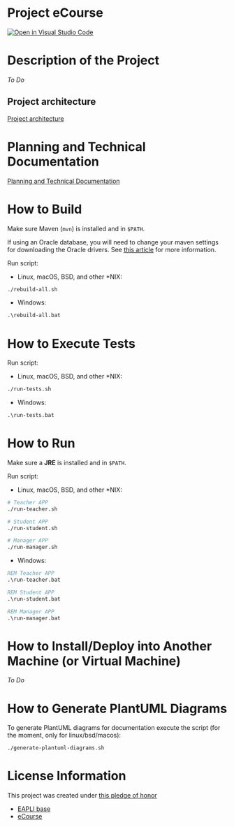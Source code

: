 Project eCourse
===============

[![Open in Visual Studio Code](https://classroom.github.com/assets/open-in-vscode-c66648af7eb3fe8bc4f294546bfd86ef473780cde1dea487d3c4ff354943c9ae.svg)](https://classroom.github.com/online_ide?assignment_repo_id=10488103&assignment_repo_type=AssignmentRepo)


# Description of the Project

*To Do*

## Project architecture

[Project architecture](./architecture.md)

# Planning and Technical Documentation

[Planning and Technical Documentation](docs/README.md)

# How to Build

Make sure Maven (`mvn`) is installed and in `$PATH`.

If using an Oracle database, you will need to change your maven settings for
downloading the Oracle drivers. See [this article](https://blogs.oracle.com/dev2dev/entry/how_to_get_oracle_jdbc#settings) for more information.

Run script:

- Linux, macOS, BSD, and other *NIX:
```bash
./rebuild-all.sh
```

- Windows:
```bat
.\rebuild-all.bat
```


# How to Execute Tests

Run script:

- Linux, macOS, BSD, and other *NIX:
```bash
./run-tests.sh
```

- Windows:
```bat
.\run-tests.bat
```


# How to Run

Make sure a **JRE** is installed and in `$PATH`.

Run script:

- Linux, macOS, BSD, and other *NIX:
```bash
# Teacher APP
./run-teacher.sh

# Student APP
./run-student.sh

# Manager APP
./run-manager.sh
```

- Windows:
```bat
REM Teacher APP
.\run-teacher.bat

REM Student APP
.\run-student.bat

REM Manager APP
.\run-manager.bat
```


# How to Install/Deploy into Another Machine (or Virtual Machine)

*To Do*

# How to Generate PlantUML Diagrams

To generate PlantUML diagrams for documentation execute the script (for the moment, only for linux/bsd/macos):

```bash
./generate-plantuml-diagrams.sh
```

# License Information

This project was created under [this pledge of honor](./pledge_of_honor.md)

- [EAPLI base](./LICENSE.eapli_base)
- [eCourse](./LICENSE)
